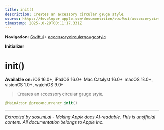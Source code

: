 ```yaml
---
title: init()
description: Creates an accessory circular gauge style.
source: https://developer.apple.com/documentation/swiftui/accessorycirculargaugestyle/init()
timestamp: 2025-10-29T00:11:17.331Z
---
```


**Navigation:** [Swiftui](/documentation/swiftui) › [accessorycirculargaugestyle](/documentation/swiftui/accessorycirculargaugestyle)

**Initializer**

# init()

**Available on:** iOS 16.0+, iPadOS 16.0+, Mac Catalyst 16.0+, macOS 13.0+, visionOS 1.0+, watchOS 9.0+

> Creates an accessory circular gauge style.

```swift
@MainActor @preconcurrency init()
```

---

*Extracted by [sosumi.ai](https://sosumi.ai) - Making Apple docs AI-readable.*
*This is unofficial content. All documentation belongs to Apple Inc.*
